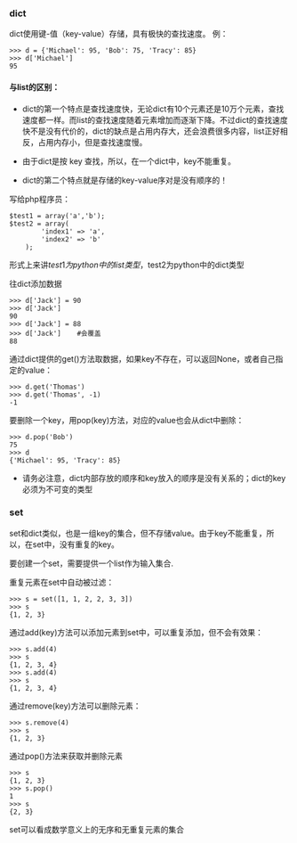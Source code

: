 ### dict
dict使用键-值（key-value）存储，具有极快的查找速度。
例：

	>>> d = {'Michael': 95, 'Bob': 75, 'Tracy': 85}
	>>> d['Michael']
	95
	
#### 与list的区别：

* dict的第一个特点是查找速度快，无论dict有10个元素还是10万个元素，查找速度都一样。而list的查找速度随着元素增加而逐渐下降。不过dict的查找速度快不是没有代价的，dict的缺点是占用内存大，还会浪费很多内容，list正好相反，占用内存小，但是查找速度慢。

* 由于dict是按 key 查找，所以，在一个dict中，key不能重复。

* dict的第二个特点就是存储的key-value序对是没有顺序的！

写给php程序员：
	
	$test1 = array('a','b');
	$test2 = array(
			'index1' => 'a',
			'index2' => 'b'
		);
		
形式上来讲$test1为python中的list类型，$test2为python中的dict类型

往dict添加数据

	>>> d['Jack'] = 90
	>>> d['Jack']
	90
	>>> d['Jack'] = 88
	>>> d['Jack']    #会覆盖
	88
	
通过dict提供的get()方法取数据，如果key不存在，可以返回None，或者自己指定的value：
	
	>>> d.get('Thomas')
	>>> d.get('Thomas', -1)
	-1
	
要删除一个key，用pop(key)方法，对应的value也会从dict中删除：
	
	>>> d.pop('Bob')
	75
	>>> d
	{'Michael': 95, 'Tracy': 85}
	
* 请务必注意，dict内部存放的顺序和key放入的顺序是没有关系的；dict的key必须为不可变的类型

### set

set和dict类似，也是一组key的集合，但不存储value。由于key不能重复，所以，在set中，没有重复的key。

要创建一个set，需要提供一个list作为输入集合.

重复元素在set中自动被过滤：

	>>> s = set([1, 1, 2, 2, 3, 3])
	>>> s
	{1, 2, 3}

通过add(key)方法可以添加元素到set中，可以重复添加，但不会有效果：

	>>> s.add(4)
	>>> s
	{1, 2, 3, 4}
	>>> s.add(4)
	>>> s
	{1, 2, 3, 4}
	
通过remove(key)方法可以删除元素：

	>>> s.remove(4)
	>>> s
	{1, 2, 3}

通过pop()方法来获取并删除元素

	>>> s
	{1, 2, 3}
	>>> s.pop()
	1
	>>> s
	{2, 3}

set可以看成数学意义上的无序和无重复元素的集合


